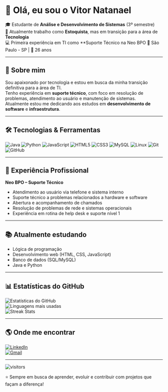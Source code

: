 # 👋 Olá, eu sou o Vitor Natanael

🎓 Estudante de **Análise e Desenvolvimento de Sistemas** (3º semestre)  
💼 Atualmente trabalho como **Estoquista**, mas em transição para a área de **Tecnologia**  
💻 Primeira experiência em TI como **Suporte Técnico na Neo BPO 
📍 São Paulo - SP | 📅 26 anos  

---

## 🚀 Sobre mim
Sou apaixonado por tecnologia e estou em busca da minha transição definitiva para a área de TI.  
Tenho experiência em **suporte técnico**, com foco em resolução de problemas, atendimento ao usuário e manutenção de sistemas.  
Atualmente estou me dedicando aos estudos em **desenvolvimento de software** e **infraestrutura**.  

---

## 🛠️ Tecnologias & Ferramentas
![Java](https://img.shields.io/badge/Java-%23ED8B00.svg?style=for-the-badge&logo=openjdk&logoColor=white)
![Python](https://img.shields.io/badge/Python-3776AB.svg?style=for-the-badge&logo=python&logoColor=white)
![JavaScript](https://img.shields.io/badge/JavaScript-F7DF1E.svg?style=for-the-badge&logo=javascript&logoColor=black)
![HTML5](https://img.shields.io/badge/HTML5-E34F26.svg?style=for-the-badge&logo=html5&logoColor=white)
![CSS3](https://img.shields.io/badge/CSS3-1572B6.svg?style=for-the-badge&logo=css3&logoColor=white)
![MySQL](https://img.shields.io/badge/MySQL-005C84?style=for-the-badge&logo=mysql&logoColor=white)
![Linux](https://img.shields.io/badge/Linux-FCC624?style=for-the-badge&logo=linux&logoColor=black)
![Git](https://img.shields.io/badge/Git-F05032.svg?style=for-the-badge&logo=git&logoColor=white)
![GitHub](https://img.shields.io/badge/GitHub-181717.svg?style=for-the-badge&logo=github&logoColor=white)

---

## 💼 Experiência Profissional
**Neo BPO – Suporte Técnico**  
- Atendimento ao usuário via telefone e sistema interno  
- Suporte técnico a problemas relacionados a hardware e software  
- Abertura e acompanhamento de chamados  
- Resolução de problemas de rede e sistemas operacionais  
- Experiência em rotina de help desk e suporte nível 1  

---

## 📚 Atualmente estudando
- Lógica de programação  
- Desenvolvimento web (HTML, CSS, JavaScript)  
- Banco de dados (SQL/MySQL)  
- Java e Python  

---

## 📊 Estatísticas do GitHub
![Estatísticas do GitHub](https://github-readme-stats.vercel.app/api?username=Vitt033&show_icons=true&theme=tokyonight)  
![Linguagens mais usadas](https://github-readme-stats.vercel.app/api/top-langs/?username=Vitt033&layout=compact&theme=tokyonight)  
![Streak Stats](https://github-readme-streak-stats.herokuapp.com/?user=Vitt033&theme=tokyonight)

---

## 🌎 Onde me encontrar
[![LinkedIn](https://img.shields.io/badge/LinkedIn-0077B5.svg?style=for-the-badge&logo=linkedin&logoColor=white)](https://www.linkedin.com/in/vitor-natanael-b08083289)  
[![Gmail](https://img.shields.io/badge/Email-D14836.svg?style=for-the-badge&logo=gmail&logoColor=white)](mailto:vitor.natanael058@gmail.com)  

---

![visitors](https://visitor-badge.laobi.icu/badge?page_id=Vitt033_v2)

⭐ Sempre em busca de aprender, evoluir e contribuir com projetos que façam a diferença!
